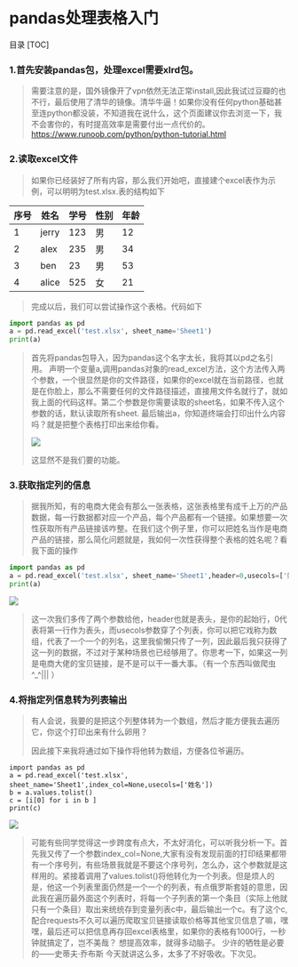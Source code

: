 # pandas处理表格入门




目录
[TOC]



### 1.首先安装pandas包，处理excel需要xlrd包。
> 需要注意的是，国外镜像开了vpn依然无法正常install,因此我试过豆瓣的也不行，最后使用了清华的镜像。清华牛逼！如果你没有任何python基础甚至连python都没装，不知道我在说什么，这个页面建议你去浏览一下，我不会害你的，有时提高效率是需要付出一点代价的。https://www.runoob.com/python/python-tutorial.html

### 2.读取excel文件
> 如果你已经装好了所有内容，那么我们开始吧，直接建个excel表作为示例，可以明明为test.xlsx.表的结构如下

| 序号 | 姓名 | 学号 | 性别 | 年龄 |
| ---- | ---- | ---- | ---- | ---- |
| 1 | jerry | 123 | 男 | 12 |
| 2    | alex | 235  | 男   | 34   |
| 3    | ben    | 23   | 男   | 53   |
| 4    | alice  | 525  | 女   | 21   |
> 完成以后，我们可以尝试操作这个表格。代码如下
```python
import pandas as pd
a = pd.read_excel('test.xlsx', sheet_name='Sheet1')
print(a)
```
> 首先将pandas包导入，因为pandas这个名字太长，我将其以pd之名引用。
> 声明一个变量a,调用pandas对象的read_excel方法，这个方法传入两个参数，一个很显然是你的文件路径，如果你的excel就在当前路径，也就是在你脸上，那么不需要任何的文件路径描述，直接用文件名就行了，就如我上面的代码这样。第二个参数是你需要读取的sheet名，如果不传入这个参数的话，默认读取所有sheet.
> 最后输出a，你知道终端会打印出什么内容吗？就是把整个表格打印出来给你看。
>
> ![](C:\Users\47174\Desktop\md\img1.png)
>
> 这显然不是我们要的功能。

### 3.获取指定列的信息
> 据我所知，有的电商大佬会有那么一张表格，这张表格里有成千上万的产品数据，每一行数据都对应一个产品，每个产品都有一个链接。如果想要一次性获取所有产品链接该咋整。在我们这个例子里，你可以把姓名当作是电商产品的链接，那么简化问题就是，我如何一次性获得整个表格的姓名呢？看我下面的操作
```python
import pandas as pd
a = pd.read_excel('test.xlsx', sheet_name='Sheet1',header=0,usecols=['姓名'])
print(a)
```

![](C:\Users\47174\Desktop\md\img2.png)

> 这一次我们多传了两个参数给他，header也就是表头，是你的起始行，0代表将第一行作为表头，而usecols参数穿了个列表，你可以把它戏称为数组，代表了一个一个的列名，这里我偷懒只传了一列，因此最后我只获得了这一列的数据，不过对于某种场景也已经够用了。你思考一下，如果这一列是电商大佬的宝贝链接，是不是可以干一番大事。（有一个东西叫做爬虫 ^_^||| ）

### 4.将指定列信息转为列表输出
> 有人会说，我要的是把这个列整体转为一个数组，然后才能方便我去遍历它，你这个打印出来有什么卵用？
>
> 因此接下来我将通过如下操作将他转为数组，方便各位爷遍历。
>
```
import pandas as pd
a = pd.read_excel('test.xlsx', sheet_name='Sheet1',index_col=None,usecols=['姓名'])
b = a.values.tolist()
c = [i[0] for i in b ]
print(c)
```

![](C:\Users\47174\Desktop\md\img3.png)

> 可能有些同学觉得这一步跨度有点大，不太好消化，可以听我分析一下。首先我又传了一个参数index_col=None,大家有没有发现前面的打印结果都带有一个序号列，有些场景我就是不要这个序号列，怎么办，这个参数就是这样用的。紧接着调用了values.tolist()将他转化为一个列表。但是烦人的是，他这一个列表里面仍然是一个一个的列表，有点俄罗斯套娃的意思，因此我在遍历最外面这个列表时，将每一个子列表的第一个条目（实际上他就只有一个条目）取出来统统存到变量列表c中，最后输出一个c。有了这个c,配合requests不久可以遍历爬取宝贝链接读取价格等其他宝贝信息了嘛，嘿嘿，最后还可以把信息再存回excel表格里，如果你的表格有1000行，一秒钟就搞定了，岂不美哉？
> 想提高效率，就得多动脑子。
> 少许的牺牲是必要的——史蒂夫·乔布斯
> 今天就讲这么多，太多了不好吸收。下次见。